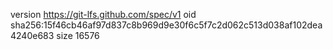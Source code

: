 version https://git-lfs.github.com/spec/v1
oid sha256:15f46cb46af97d837c8b969d9e30f6c5f7c2d062c513d038af102dea4240e683
size 16576

